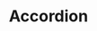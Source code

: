 ---
layout: redirect.njk
key: accordion-folder-lyne_fr
title: Accordion
parent: components-lyne_fr
keywords: accordion, expansion-panel, expansion, panel
order: 10
redirect: /fr/design-system/lyne/components/accordion/accordion/
folder: true
---